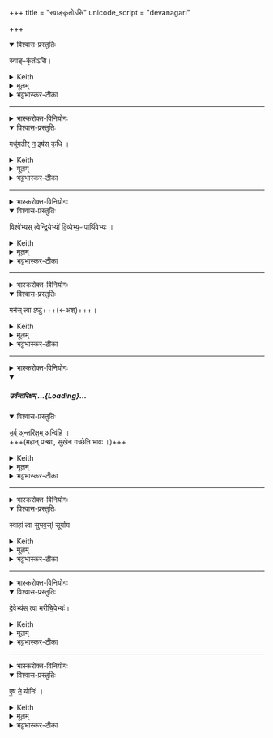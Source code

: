 +++
title = "स्वाङ्कृतोऽसि"
unicode_script = "devanagari"

+++

<details open><summary>विश्वास-प्रस्तुतिः</summary>

स्वाङ्-कृ॑तोऽसि।
</details>
<details><summary>Keith</summary>

Thou art he who is appropriated;
</details>
<details><summary>मूलम्</summary>

स्वाङ्कृ॑तोऽसि।
</details>
<details><summary>भट्टभास्कर-टीका</summary>

स्वीकृतोसीत्यर्थः । अस्वस्स्वो भवतीति स्वाम्, च्विः, ईत्वापवाद आम्भावश्छान्दसः । 'ऊर्यादिच्विडाचश्च' इति गतित्वात् 'गतिरनन्तरः' इति पूर्वपदप्रकृतिस्वरत्वम् । 'प्राणमेव स्वमकृत' इति ब्राह्मणम् ॥
</details>

_______
<details><summary>भास्करोक्त-विनियोगः</summary>

'5ग्रहमवेक्षते - मधुमतीरिति ॥ '
</details>
<details open><summary>विश्वास-प्रस्तुतिः</summary>

मधु॑मतीर् न॒ इष॑स् कृधि ।
</details>
<details><summary>Keith</summary>

make our food full of sweetness for us;
</details>
<details><summary>मूलम्</summary>

मधु॑मतीर्न॒ इष॑स्कृधि ।
</details>
<details><summary>भट्टभास्कर-टीका</summary>

5ग्रहमवेक्षते - मधुमतीरिति ॥ मधुमत्यः मधुररसाः इषः अन्नानि नः अस्माकं कृधि कुरु । मधुमतीः कुर्विति वा । प्राणात्मना ग्रह उच्यते, 'प्राणो वा एष यदुपांशुः' इति चाभेदं प्रतिपादयति । 'सर्वमेवास्मा इदं स्वदयति' इति ब्राह्मणम् । करोतेर्लोटि 'बहुलं छन्दसि' इति शपो लुक् । ' श्रुश्रुणुपॄकृवृभ्यश्छन्दसि' इति हेर्धिभावः । 'कः करत्' इत्यादिना विसर्जनीयस्य सत्वम् ॥
</details>

_______
<details><summary>भास्करोक्त-विनियोगः</summary>

6एनम् ऊर्ध्वम् उन्मार्ष्टि - विश्वेभ्य इति ॥
</details>
<details open><summary>विश्वास-प्रस्तुतिः</summary>

विश्वे॑भ्यस् त्वेन्द्रि॒येभ्यो॑ दि॒व्येभ्य॒ᳶ पार्थि॑वेभ्यः ।
</details>
<details><summary>Keith</summary>

to all the powers of sky

and earth thee!
</details>
<details><summary>मूलम्</summary>

विश्वे॑भ्यस्त्वेन्द्रि॒येभ्यो॑ दि॒व्येभ्य॒ᳶ पार्थि॑वेभ्यः ।
</details>
<details><summary>भट्टभास्कर-टीका</summary>

विश्वेभ्यः इन्द्रियेभ्य इन्द्रेणेश्वरेण सृष्टेभ्यः । 'इन्द्रियमिन्द्रलिङ्गम्' इत्यादौ निपात्यते । के पुनस्ते ? देवा मनुष्याश्च । 'उभयेष्वेव देवमनुष्येषु प्राणान्दधाति' इति ब्राह्मणम् । तानेवाह – दिव्येभ्यः पार्थिवेभ्य इति । दिवमर्हन्तीति दिव्याः । 'छन्दसि च' इति यत्प्रत्ययः । पृथिव्यां भवाः पार्थिवाः । 'पृथिव्या ञाञौ' इत्यञ्प्रत्ययः । एतेभ्यस्त्वामुपांशुग्रहं प्राणभूतमुन्मार्ज्मीति शेषः । एतेषां प्राणस्थित्यर्थं, यदाह 'उभयेष्वेव देवमनुष्येषु प्राणान्दधाति' इति । यद्वा - इन्द्रियशब्देन चक्षुरादीनामधिपतय आदित्यादय उच्यन्ते । तत्र दिव्यानि ज्ञानेन्द्रियाणि, पार्थिवानि कर्मेन्द्रियाणि, तदर्थं त्वामुन्मार्ज्मीति ॥
</details>

_______
<details><summary>भास्करोक्त-विनियोगः</summary>

7तम् आदायोत्तिष्ठति - मनस्त्वाष्ट्विति ॥
</details>
<details open><summary>विश्वास-प्रस्तुतिः</summary>

मन॑स् त्वा ऽष्टु+++(←अश्)+++।
</details>
<details><summary>Keith</summary>

May mind enter thee.

</details>
<details><summary>मूलम्</summary>

मन॑स्त्वाष्टु।
</details>
<details><summary>भट्टभास्कर-टीका</summary>

7तम् आदायोत्तिष्ठति - मनस्त्वाष्ट्विति ॥ मननधर्मा प्राणो **मन** इत्युच्यते । सूर्यार्त्मना हे ग्रह **मनस् त्वा** त्वाम् **अष्टु** अश्नुभ्यां व्याप्नोतु ।

अश्नोतेर्व्यत्ययेन परस्मैपदम्, 'बहुलं छन्दसि' इति शपो लुक्, व्रश्चादिना षत्वम् । 'मनस्त्वाष्ट्वित्याह मन एवाश्नुते' इत्यादि ब्राह्मणम्  ॥
</details>

_______
<details><summary>भास्करोक्त-विनियोगः</summary>

8आहवनीयं प्रति गच्छति - उर्विति ॥ व्याख्यातम् । 'अन्तरिक्षदेवत्यो हि प्राणः' इत्यादि ब्राह्मणम्  ॥

</details>
<div class="js_include" includetitle="false" newlevelforh1="5" unfilled url="/vedAH_yajuH/taittirIyam/sArasvata-vibhAgaH/saMhitA/yajuH/sarva-prastutiH/1/1_darshapUrNamAsAdi/02_barhirAstaraNam/urvantarixam.md">
<details open><summary><h5>उर्वन्तरिक्षम् ...{Loading}...</h5></summary>
<details open><summary>विश्वास-प्रस्तुतिः</summary>

उ॒र्व् अ᳙न्तरि॑क्ष॒म् अन्वि॑हि ।  
+++(महान् पन्थाः, सुखेन गच्छेति भावः ॥)+++
</details>
<details><summary>Keith</summary>

Fare along the wide atmosphere.
</details>
<details><summary>मूलम्</summary>

उ॒र्व॑न्तरि॑क्ष॒मन्वि॑हि ।
</details>
<details><summary>भट्टभास्कर-टीका</summary>

18प्रत्यागच्छति - उर्विति गायत्र्यैकपदया ॥ उरु विस्तीर्णमन्तरिक्षं अन्विहि अनुगच्छ । महान् पन्थाः, सुखेन गच्छेति भावः ॥
</details>
</details>
</div>  



_______
<details><summary>भास्करोक्त-विनियोगः</summary>

9जुहोति - स्वाहा त्वेति ॥
</details>
<details open><summary>विश्वास-प्रस्तुतिः</summary>

स्वाहा॑ त्वा सुभव॒स्! सूर्या॑य
</details>
<details><summary>Keith</summary>

Hail! Thee, of kindly nature, to the sun!
</details>
<details><summary>मूलम्</summary>

स्वाहा॑ त्वा सुभव॒स्सूर्या॑य
</details>
<details><summary>भट्टभास्कर-टीका</summary>

हे ग्रह उपांशो **त्वा** त्वां **स्वाहा** स्वाहुतं करोमीति शेषः । हे **सुभवः** हे प्राणात्मक, उक्तं हि - 'प्राणो वा एष यदुपांशुः' इति । तत्र स्वस्मादात्मनो जाताः स्वभवसः प्राणाः । 'गतिकारकयोरपि' इति भवतेरसुन् । 'प्राणा वै स्वभवसो देवाः' ` इति च ब्राह्मणम् । तत्र स्वभवसो देवान् सुभव इत्याचष्टे परोक्षत्वाय । 'तेष्वेव परोक्षं जुहोति' इत्यादि ब्राह्माणम् । तत्र पूर्वपदस्य सम्प्रसारणं, उत्तरपदस्य विभक्तिव्यत्ययः कृतः । सूर्याय प्राणानामात्मभूताय त्वां स्वाहुतं करोमीति ॥
</details>

_______
<details><summary>भास्करोक्त-विनियोगः</summary>

10ग्रहलेपं पाणिना मध्यमे परिधौ निमार्ष्टि - देवेभ्यस्त्वेति ॥
</details>
<details open><summary>विश्वास-प्रस्तुतिः</summary>

दे॒वेभ्य॑स् त्वा मरीचि॒पेभ्यः॑।
</details>
<details><summary>Keith</summary>

To the gods that drink the rays thee
</details>
<details><summary>मूलम्</summary>

दे॒वेभ्य॑स्त्वा मरीचि॒पेभ्यः॑।
</details>
<details><summary>भट्टभास्कर-टीका</summary>

मरीचिशब्देन मरीचिमान् सूर्य उच्यते, यस्मै ग्रहः पूर्वं हुतः । 'लुगकारेकाररेफाश्च' इति मत्वर्थीयस्य लुक् । साहचर्याद्वोच्यते । मरीचिमत्सूर्यमण्डलं पान्ति रक्षन्तीति मरीचिपाः रश्मयः । 'आदित्यस्य वै रश्मयो देवा मरीचिपाः' इति ब्राह्मणम् । यद्वा - आदित्यस्य् मरीचिनैव विश्वं पान्ति तामेव पिबन्तीति वा मरीचिपाः देवविशेषाः । 'आदित्यस्व वै रश्मयः' इति च गुणभूतत्वमुच्यते । आदित्यस्य रश्मिस्थानीया इति यावत् । तेभ्यो देवेभ्यस्त्वां ग्रहलेपं निमार्ज्मीति शेषः ॥
</details>

_______
<details><summary>भास्करोक्त-विनियोगः</summary>

11आग्रयणस्थाल्याः ग्रहस्य संस्रावम् अपनयति - एष ते योनिरिति ॥
</details>
<details open><summary>विश्वास-प्रस्तुतिः</summary>

ए॒ष ते॒ योनिः॑ ।
</details>
<details><summary>Keith</summary>

This is thy birthplace;
</details>
<details><summary>मूलम्</summary>

ए॒ष ते॒ योनिः॑ ।
</details>
<details><summary>भट्टभास्कर-टीका</summary>

हे उपांशुसंस्राव एष आग्रयणस्थाल्याख्यस्ते तव योनिः स्थानम्, यत्र निहितस्त्वं यागसिद्ध्यै सम्पत्स्यसे । अतस्तं प्रविशेति शेषः ॥
</details>
